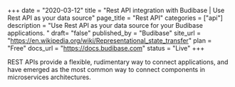 +++
date = "2020-03-12"
title = "Rest API integration with Budibase | Use Rest API as your data source"
page_title = "Rest API"
categories = ["api"] 
description = "Use Rest API as your data source for your Budibase applications. "
draft= "false"
published_by = "Budibase"
site_url = "https://en.wikipedia.org/wiki/Representational_state_transfer"
plan = "Free"
docs_url = "https://docs.budibase.com"
status = "Live" 
+++

REST APIs provide a flexible, rudimentary way to connect applications, and have emerged as the most common way to connect components in microservices architectures.